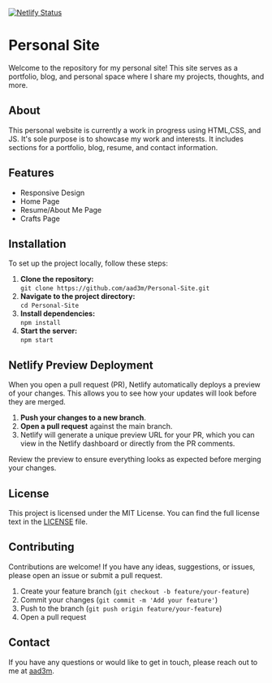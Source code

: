 [![Netlify Status](https://api.netlify.com/api/v1/badges/cdcc0431-5bcd-4612-841f-6d2afdf21d9e/deploy-status)](https://app.netlify.com/sites/aad3m/deploys)

# Personal Site
Welcome to the repository for my personal site! This site serves as a portfolio, blog, and personal space where I share my projects, thoughts, and more.

## About
This personal website is currently a work in progress using HTML,CSS, and JS. It's sole purpose is to showcase my work and interests. It includes sections for a portfolio, blog, resume, and contact information.

## Features
- Responsive Design
- Home Page
- Resume/About Me Page
- Crafts Page

## Installation 
To set up the project locally, follow these steps:
1. **Clone the repository:**  
    `git clone https://github.com/aad3m/Personal-Site.git`
2. **Navigate to the project directory:**  
   `cd Personal-Site`
3. **Install dependencies:**  
   `npm install`
4. **Start the server:**  
   `npm start`

## Netlify Preview Deployment
When you open a pull request (PR), Netlify automatically deploys a preview of your changes. This allows you to see how your updates will look before they are merged. 

1. **Push your changes to a new branch**.
2. **Open a pull request** against the main branch.
3. Netlify will generate a unique preview URL for your PR, which you can view in the Netlify dashboard or directly from the PR comments.

Review the preview to ensure everything looks as expected before merging your changes.

## License
This project is licensed under the MIT License. You can find the full license text in the [LICENSE](LICENSE.txt) file.

## Contributing
Contributions are welcome! If you have any ideas, suggestions, or issues, please open an issue or submit a pull request.

1. Create your feature branch (`git checkout -b feature/your-feature`)
2. Commit your changes (`git commit -m 'Add your feature'`)
3. Push to the branch (`git push origin feature/your-feature`)
4. Open a pull request

## Contact
If you have any questions or would like to get in touch, please reach out to me at [aad3m](mailto:aliadem0205@gmail.com).

